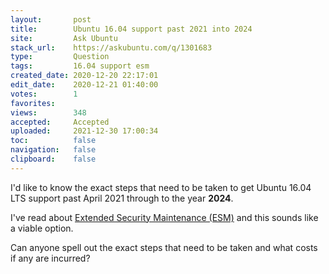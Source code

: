 ```yaml
---
layout:       post
title:        Ubuntu 16.04 support past 2021 into 2024
site:         Ask Ubuntu
stack_url:    https://askubuntu.com/q/1301683
type:         Question
tags:         16.04 support esm
created_date: 2020-12-20 22:17:01
edit_date:    2020-12-21 01:40:00
votes:        1
favorites:    
views:        348
accepted:     Accepted
uploaded:     2021-12-30 17:00:34
toc:          false
navigation:   false
clipboard:    false
---
```


I'd like to know the exact steps that need to be taken to get Ubuntu 16.04 LTS support past April 2021 through to the year **2024**.

I've read about [Extended Security Maintenance (ESM)][1] and this sounds like a viable option.

Can anyone spell out the exact steps that need to be taken and what costs if any are incurred?


  [1]: https://www.brighttalk.com/webcast/6793/453617?utm_source=brighttalk-portal&utm_medium=web&utm_content=extended-security-maintenance&utm_campaign=webcasts-search-results-feed
